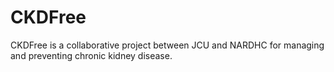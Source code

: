 # CKDFree

CKDFree is a collaborative project between JCU and NARDHC for managing and preventing chronic kidney disease.
